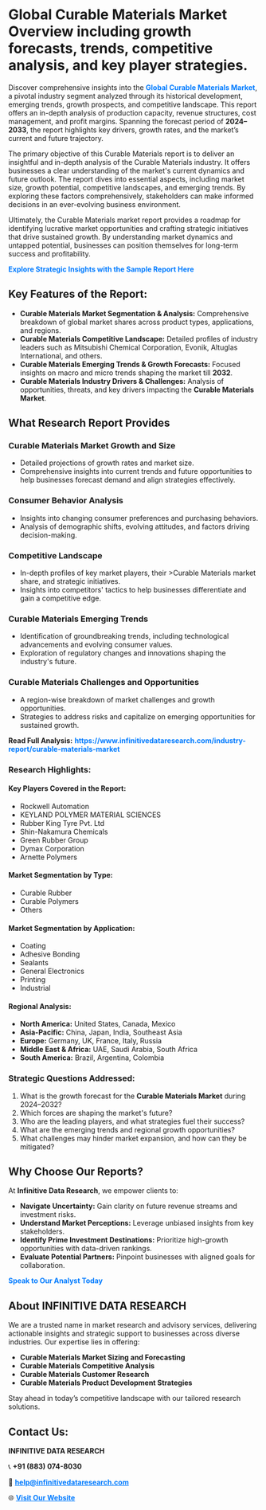 <h1>Global Curable Materials Market Overview including growth forecasts, trends, competitive analysis, and key player strategies.</h1>
<p>
Discover comprehensive insights into the 
<a href="https://www.infinitivedataresearch.com/industry-report/curable-materials-market" rel="dofollow" style="color: #007BFF; text-decoration: none;"><strong>Global Curable Materials Market</strong></a>, a pivotal industry segment analyzed through its historical development, emerging trends, growth prospects, and competitive landscape. This report offers an in-depth analysis of production capacity, revenue structures, cost management, and profit margins. Spanning the forecast period of <strong>2024–2033</strong>, the report highlights key drivers, growth rates, and the market’s current and future trajectory.
</p>
<p>
The primary objective of this Curable Materials report is to deliver an insightful and in-depth analysis of the Curable Materials industry. It offers businesses a clear understanding of the market's current dynamics and future outlook. The report dives into essential aspects, including market size, growth potential, competitive landscapes, and emerging trends. By exploring these factors comprehensively, stakeholders can make informed decisions in an ever-evolving business environment.
</p>
<p>
Ultimately, the Curable Materials market report provides a roadmap for identifying lucrative market opportunities and crafting strategic initiatives that drive sustained growth. By understanding market dynamics and untapped potential, businesses can position themselves for long-term success and profitability.
</p>
<p>
<a href="https://www.infinitivedataresearch.com/request-sample/reportId=106139" style="color: #007BFF; text-decoration: none;"><strong>Explore Strategic Insights with the Sample Report Here</strong></a>
</p>

<h2>Key Features of the Report:</h2>
<ul>
<li><strong>Curable Materials Market Segmentation & Analysis:</strong> Comprehensive breakdown of global market shares across product types, applications, and regions.</li>
<li><strong>Curable Materials Competitive Landscape:</strong> Detailed profiles of industry leaders such as Mitsubishi Chemical Corporation, Evonik, Altuglas International, and others.</li>
<li><strong>Curable Materials Emerging Trends & Growth Forecasts:</strong> Focused insights on macro and micro trends shaping the market till <strong>2032</strong>.</li>
<li><strong>Curable Materials Industry Drivers & Challenges:</strong> Analysis of opportunities, threats, and key drivers impacting the <strong>Curable Materials Market</strong>.</li>
</ul>

<h2>What Research Report Provides</h2>
<h3>Curable Materials Market Growth and Size</h3>
<ul>
<li>Detailed projections of growth rates and market size.</li>
<li>Comprehensive insights into current trends and future opportunities to help businesses forecast demand and align strategies effectively.</li>
</ul>

<h3>Consumer Behavior Analysis</h3>
<ul>
<li>Insights into changing consumer preferences and purchasing behaviors.</li>
<li>Analysis of demographic shifts, evolving attitudes, and factors driving decision-making.</li>
</ul>

<h3>Competitive Landscape</h3>
<ul>
<li>In-depth profiles of key market players, their >Curable Materials market share, and strategic initiatives.</li>
<li>Insights into competitors' tactics to help businesses differentiate and gain a competitive edge.</li>
</ul>

<h3>Curable Materials Emerging Trends</h3>
<ul>
<li>Identification of groundbreaking trends, including technological advancements and evolving consumer values.</li>
<li>Exploration of regulatory changes and innovations shaping the industry's future.</li>
</ul>

<h3>Curable Materials Challenges and Opportunities</h3>
<ul>
<li>A region-wise breakdown of market challenges and growth opportunities.</li>
<li>Strategies to address risks and capitalize on emerging opportunities for sustained growth.</li>
</ul>
<p><strong>Read Full Analysis:</strong> <a href="https://www.infinitivedataresearch.com/industry-report/curable-materials-market" rel="dofollow" style="color: #007BFF; text-decoration: none;"><strong>https://www.infinitivedataresearch.com/industry-report/curable-materials-market</strong></a></p>
<h3>Research Highlights:</h3>
<h4>Key Players Covered in the Report:</h4>
<ul><li>Rockwell Automation</li><li>KEYLAND POLYMER MATERIAL SCIENCES</li><li>Rubber King Tyre Pvt. Ltd</li><li>Shin-Nakamura Chemicals</li><li>Green Rubber Group</li><li>Dymax Corporation</li><li>Arnette Polymers</li></ul>
<h4>Market Segmentation by Type:</h4>
<ul><li>Curable Rubber</li><li>Curable Polymers</li><li>Others</li></ul>
<h4>Market Segmentation by Application:</h4>
<ul><li>Coating</li><li>Adhesive Bonding</li><li>Sealants</li><li>General Electronics</li><li>Printing</li><li>Industrial</li></ul>

<h4>Regional Analysis:</h4>
<ul>
<li><strong>North America:</strong> United States, Canada, Mexico</li>
<li><strong>Asia-Pacific:</strong> China, Japan, India, Southeast Asia</li>
<li><strong>Europe:</strong> Germany, UK, France, Italy, Russia</li>
<li><strong>Middle East & Africa:</strong> UAE, Saudi Arabia, South Africa</li>
<li><strong>South America:</strong> Brazil, Argentina, Colombia</li>
</ul>

<h3>Strategic Questions Addressed:</h3>
<ol>
<li>What is the growth forecast for the <strong>Curable Materials Market</strong> during 2024–2032?</li>
<li>Which forces are shaping the market's future?</li>
<li>Who are the leading players, and what strategies fuel their success?</li>
<li>What are the emerging trends and regional growth opportunities?</li>
<li>What challenges may hinder market expansion, and how can they be mitigated?</li>
</ol>

<h2>Why Choose Our Reports?</h2>
<p>At <strong>Infinitive Data Research</strong>, we empower clients to:</p>
<ul>
<li><strong>Navigate Uncertainty:</strong> Gain clarity on future revenue streams and investment risks.</li>
<li><strong>Understand Market Perceptions:</strong> Leverage unbiased insights from key stakeholders.</li>
<li><strong>Identify Prime Investment Destinations:</strong> Prioritize high-growth opportunities with data-driven rankings.</li>
<li><strong>Evaluate Potential Partners:</strong> Pinpoint businesses with aligned goals for collaboration.</li>
</ul>
<p><a href="https://www.infinitivedataresearch.com/industry-report/curable-materials-market" rel="dofollow" style="color: #007BFF; text-decoration: none;"><strong>Speak to Our Analyst Today</strong></a></p>

<h2>About INFINITIVE DATA RESEARCH</h2>
<p>We are a trusted name in market research and advisory services, delivering actionable insights and strategic support to businesses across diverse industries. Our expertise lies in offering:</p>
<ul>
<li><strong>Curable Materials Market Sizing and Forecasting</strong></li>
<li><strong>Curable Materials Competitive Analysis</strong></li>
<li><strong>Curable Materials Customer Research</strong></li>
<li><strong>Curable Materials Product Development Strategies</strong></li>
</ul>
<p>Stay ahead in today’s competitive landscape with our tailored research solutions.</p>

<h2>Contact Us:</h2>
<p><strong>INFINITIVE DATA RESEARCH</strong></p>
<p>📞 <strong>+91 (883) 074-8030</strong></p>
<p>📧 <strong><a href="mailto:help@infinitivedataresearch.com" style="color: #007BFF;">help@infinitivedataresearch.com</a></strong></p>
<p>🌐 <strong><a href="https://www.infinitivedataresearch.com" rel="dofollow" style="color: #007BFF;">Visit Our Website</a></strong></p>